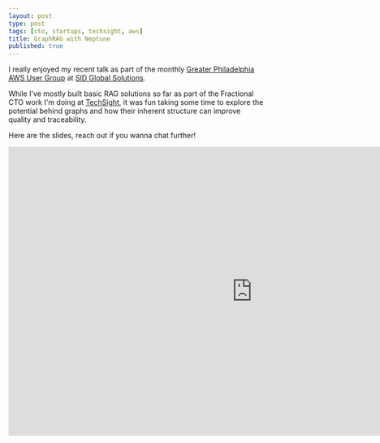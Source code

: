 ```yaml
---
layout: post
type: post
tags: [cto, startups, techsight, aws]
title: GraphRAG with Neptune
published: true
---
```


I really enjoyed my recent talk as part of the monthly [Greater Philadelphia AWS User Group](https://www.meetup.com/gpawsug/) at [SID Global Solutions](https://www.linkedin.com/company/sid-global-solutions-it-consulting-&-training-/). 

While I've mostly built basic RAG solutions so far as part of the Fractional CTO work I'm doing at [TechSight](https://techsight.dev), it was fun taking some time to explore the potential behind graphs and how their inherent structure can improve quality and traceability.

Here are the slides, reach out if you wanna chat further!

<iframe src="https://docs.google.com/presentation/d/1DDBuCoIXzBMSDIW6Q0aLw-e-dodvEyS2DPAxyFh_1ow/embed?start=false&loop=false&delayms=3000" frameborder="0" width="960" height="569" allowfullscreen="true" mozallowfullscreen="true" webkitallowfullscreen="true"></iframe>

